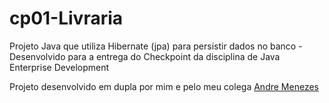 # cp01-Livraria
Projeto Java que utiliza Hibernate (jpa) para persistir dados no banco - Desenvolvido para a entrega do Checkpoint da disciplina de Java Enterprise Development

Projeto desenvolvido em dupla por mim e pelo meu colega [Andre Menezes ](https://www.linkedin.com/in/andremnzs/)

